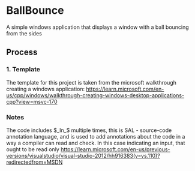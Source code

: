 # BallBounce

A simple windows application that displays a window with a ball bouncing from the sides

## Process

### 1. Template
The template for this project is taken from the microsoft walkthrough creating a windows application: https://learn.microsoft.com/en-us/cpp/windows/walkthrough-creating-windows-desktop-applications-cpp?view=msvc-170

### Notes
The code includes $_In_$ multiple times, this is SAL - source-code annotation language, and is used to add annotations about the code in a way a compiler can read and check. In this case indicating an input, that ought to be read only https://learn.microsoft.com/en-us/previous-versions/visualstudio/visual-studio-2012/hh916383(v=vs.110)?redirectedfrom=MSDN

